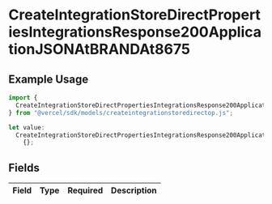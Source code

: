 # CreateIntegrationStoreDirectPropertiesIntegrationsResponse200ApplicationJSONAtBRANDAt8675

## Example Usage

```typescript
import {
  CreateIntegrationStoreDirectPropertiesIntegrationsResponse200ApplicationJSONAtBRANDAt8675,
} from "@vercel/sdk/models/createintegrationstoredirectop.js";

let value:
  CreateIntegrationStoreDirectPropertiesIntegrationsResponse200ApplicationJSONAtBRANDAt8675 =
    {};
```

## Fields

| Field       | Type        | Required    | Description |
| ----------- | ----------- | ----------- | ----------- |